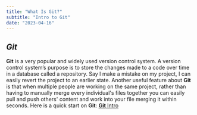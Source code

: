 ```yaml
---
title: "What Is Git?"
subtitle: "Intro to Git"
date: "2023-04-16"
---
```



## ***Git***

**Git** is a very popular and widely used version control system. A version control system’s purpose is to store the changes made to a code over time in a database called a repository. Say I make a mistake on my project, I can easily revert the project to an earlier state. Another useful feature about **Git** is that when multiple people are working on the same project, rather than having to manually merge every individual's files together you can easily pull and push others' content and work into your file merging it within seconds. Here is a quick start on **Git**: [**Git** Intro](https://www.youtube.com/watch?v=USjZcfj8yxE)
